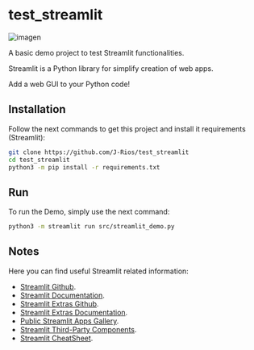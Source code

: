# test_streamlit

![imagen](https://github.com/J-Rios/test_streamlit/assets/12136967/ab1ae064-30e7-4ee5-b5f1-e334a82fe468)

A basic demo project to test Streamlit functionalities.

Streamlit is a Python library for simplify creation of web apps.

Add a web GUI to your Python code!

## Installation

Follow the next commands to get this project and install it requirements (Streamlit):

```bash
git clone https://github.com/J-Rios/test_streamlit
cd test_streamlit
python3 -m pip install -r requirements.txt
```

## Run

To run the Demo, simply use the next command:

```bash
python3 -m streamlit run src/streamlit_demo.py
```

## Notes

Here you can find useful Streamlit related information:

- [Streamlit Github](https://github.com/streamlit/streamlit).
- [Streamlit Documentation](https://docs.streamlit.io/).
- [Streamlit Extras Github](https://github.com/arnaudmiribel/streamlit-extras).
- [Streamlit Extras Documentation](https://extras.streamlit.app/).
- [Public Streamlit Apps Gallery](https://streamlit.io/gallery).
- [Streamlit Third-Party Components](https://streamlit.io/components).
- [Streamlit CheatSheet](https://cheat-sheet.streamlit.app/).
